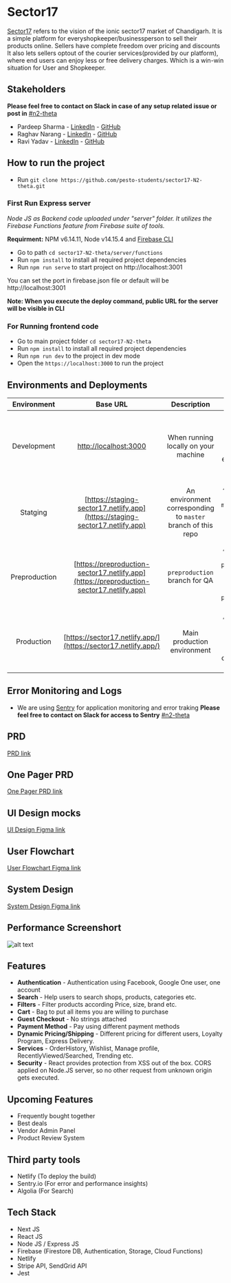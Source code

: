# Sector17

[Sector17](https://sector17.netlify.app/) refers to the vision of the ionic sector17 market of Chandigarh. It is a simple platform for everyshopkeeper/businessperson to sell their products online. Sellers have complete freedom over pricing and discounts It also lets sellers optout of the courier services(provided by our platform), where end users can enjoy less or free delivery charges. Which is a win-win situation for User and Shopkeeper.


## Stakeholders 

**Please feel free to contact on Slack in case of any setup related issue or post in** [#n2-theta](https://join.slack.com/share/zt-sa486201-IYsy2Ms6fvqvauMmtmmbnQ)

- Pardeep Sharma - [LinkedIn](https://www.linkedin.com/in/pardeep2411/) - [GitHub](https://github.com/pardeep24)
- Raghav Narang - [LinkedIn](https://www.linkedin.com/in/raghav-narang/) - [GitHub](https://github.com/raghavnarang)
- Ravi Yadav - [LinkedIn](https://linkedin.com/in/raviyadav01/) - [GitHub](https://github.com/yadavravi2801)


## How to run the project

- Run `git clone https://github.com/pesto-students/sector17-N2-theta.git`


### First Run Express server

*Node JS as Backend code uploaded under "server" folder. It utilizes the Firebase Functions feature from Firebase suite of tools.*

**Requirment:** NPM v6.14.11, Node v14.15.4 and [Firebase CLI](https://firebase.google.com/docs/cli#install_the_firebase_cli)

- Go to path `cd sector17-N2-theta/server/functions`
- Run `npm install` to install all required project dependencies
- Run `npm run serve` to start project on http://localhost:3001

You can set the port in firebase.json file or default will be http://localhost:3001

**Note: When you execute the deploy command, public URL for the server will be visible in CLI**


### For Running frontend code

- Go to main project folder `cd sector17-N2-theta`
- Run `npm install` to install all required project dependencies
- Run `npm run dev` to the project in dev mode
- Open the `https://localhost:3000` to run the project 



## Environments and Deployments

| Environment | Base URL | Description  | Deployment |
| :-------:   | :------: | :----------: | :--------: |
| Development | [http://localhost:3000](http://localhost:3000) | When running locally on your machine  | When PR is Raise Netlify will create a preview URL on related environement on based on base branch  |
| Statging | [https://staging-sector17.netlify.app](https://staging-sector17.netlify.app) | An environment corresponding to `master` branch of this repo  |  Any changes merge to `master` branch will auto deploy on `staging` environment |
| Preproduction | [https://preproduction-sector17.netlify.app](https://preproduction-sector17.netlify.app) | `preproduction` branch for QA  | Any changes merge to `preproduction` branch will auto deploy on `preproduction` environment |
| Production | [https://sector17.netlify.app/](https://sector17.netlify.app/) | Main production environment  | Any changes merge to `production` branch will auto deploy on `production` environment |

## Error Monitoring and Logs

- We are using [Sentry](https://sentry.io/organizations/sector-17/issues/?environment=production&project=5814430
) for application monitoring and error traking **Please feel free to contact on Slack for access to Sentry** [#n2-theta](https://join.slack.com/share/zt-sa486201-IYsy2Ms6fvqvauMmtmmbnQ)


## PRD

[PRD link](https://drive.google.com/file/d/1ckHVe4Kk2GM-xAC1W_pyM_t5bmrI6s_p/view)


## One Pager PRD 

[One Pager PRD link](https://drive.google.com/file/d/1KfyLHK_ECKgkQULg7VghJDqAvYIZodW2/view)


## UI Design mocks

[UI Design Figma link](https://www.figma.com/proto/vqaZjgHWYmHxOl9Gz1E6CU/Homepage?node-id=0%3A1&frame-preset-name=Desktop&scaling=scale-down&page-id=0%3A1)


## User Flowchart

[User Flowchart Figma link](https://www.figma.com/proto/qaFqDsQnEg2wQ3NA4qWavN/FlowChart?node-id=13%3A2&scaling=scale-down-width&page-id=0%3A1)


## System Design

[System Design Figma link](https://www.figma.com/proto/knwI6lMdUkmkazuGlO45Rb/HLDS---Sector-17?node-id=2%3A1&scaling=contain&page-id=0%3A1)


## Performance Screenshort

![alt text](https://storage.googleapis.com/sector17-chandigarh.appspot.com/readme/performance.jpg)


## Features

- **Authentication** - Authentication using Facebook, Google One user, one account
- **Search** - Help users to search shops, products, categories etc.
- **Filters** - Filter products according Price, size, brand etc.
- **Cart** - Bag to put all items you are willing to purchase
- **Guest Checkout** - No strings attached
- **Payment Method** - Pay using different payment methods
- **Dynamic Pricing/Shipping** - Different pricing for different users, Loyalty Program, Express Delivery.
- **Services** - OrderHistory, Wishlist, Manage profile, RecentlyViewed/Searched, Trending etc.
- **Security** - React provides protection from XSS out of the box. CORS applied on Node.JS server, so no other request from unknown origin gets executed.


## Upcoming Features

- Frequently bought together
- Best deals
- Vendor Admin Panel
- Product Review System


## Third party tools

- Netlify (To deploy the build)
- Sentry.io (For error and performance insights)
- Algolia (For Search)


## Tech Stack

- Next JS
- React JS
- Node JS / Express JS
- Firebase (Firestore DB, Authentication, Storage, Cloud Functions)
- Netlify
- Stripe API, SendGrid API
- Jest
